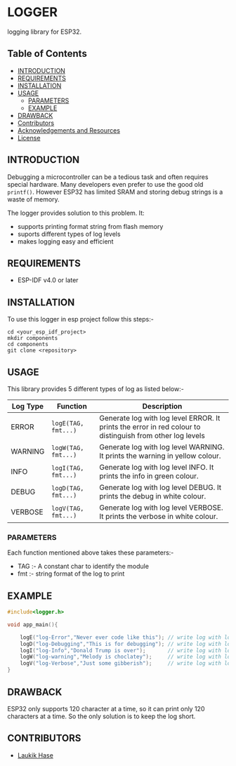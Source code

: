 # LOGGER
logging library for ESP32.

## Table of Contents

* [INTRODUCTION](#introduction)
* [REQUIREMENTS](#requirements)
* [INSTALLATION](#installation)
* [USAGE](#usage)
  * [PARAMETERS](#parameters)
  * [EXAMPLE](#example)
* [DRAWBACK](#drawback)
* [Contributors](#contributors)
* [Acknowledgements and Resources](#acknowledgements-and-resources)
* [License](#license)

## INTRODUCTION
Debugging a microcontroller can be a tedious task and often requires special hardware. Many developers even prefer to use the good old ```printf()```. 
However ESP32 has limited SRAM and storing debug strings is a waste of memory.

The logger provides solution to this problem. It:
- supports printing format string from flash memory
- suports different types of log levels
- makes logging easy and efficient

## REQUIREMENTS
* ESP-IDF v4.0 or later

## INSTALLATION
To use this logger in esp project follow this steps:- 
```
cd <your_esp_idf_project>
mkdir components
cd components
git clone <repository>
```

## USAGE
This library provides 5 different types of log as listed below:-

Log Type | Function | Description 
--- | --- | --- 
ERROR | ```logE(TAG, fmt...)``` | Generate log with log level ERROR. It prints the error in red colour to distinguish from other log levels
WARNING | ```logW(TAG, fmt...)```| Generate log with log level WARNING. It prints the warning in yellow colour.
INFO | ```logI(TAG, fmt...)```| Generate log with log level INFO. It prints the info in green colour.
DEBUG | ```logD(TAG, fmt...)```| Generate log with log level DEBUG. It prints the debug in white colour.
VERBOSE| ```logV(TAG, fmt...)```| Generate log with log level VERBOSE. It prints the verbose in white colour.

### PARAMETERS
Each function mentioned above takes these parameters:-
* TAG :- A constant char to identify the module
* fmt :- string format of the log to print

## EXAMPLE
```C
#include<logger.h>

void app_main(){

    logE("log-Error","Never ever code like this"); // write log with log level -> ERROR
    logD("log-Debugging","This is for debugging"); // write log with log level -> DEBUG
    logI("log-Info","Donald Trump is over");       // write log with log level -> INFO
    logW("log-warning","Melody is choclatey");     // write log with log level -> WARNING
    logV("log-Verbose","Just some gibberish");     // write log with log level -> VERBOSE
}
```
## DRAWBACK
ESP32 only supports 120 character at a time, so it can print only 120 characters at a time. So the only solution is to keep the log short.

## CONTRIBUTORS
* [Laukik Hase](https://github.com/laukik-hase)
